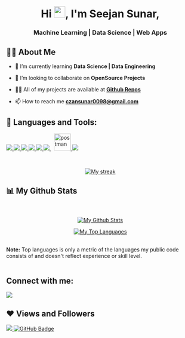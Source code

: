 <h1 align="center">Hi <img src="https://raw.githubusercontent.com/MartinHeinz/MartinHeinz/master/wave.gif" width="30px">, I'm Seejan Sunar,</h1>
<h3 align="center">Machine Learning | Data Science | Web Apps</h3>


## 🙋‍♂️ About Me

- 🌱 I’m currently learning **Data Science | Data Engineering**

- 👯 I’m looking to collaborate on **OpenSource Projects**

- 👨‍💻 All of my projects are available at **[Github Repos](https://github.com/seejansunar)**

- 📫 How to reach me **czansunar0098@gmail.com**

## 🚀 Languages and Tools:

<p align="left"> 
    <a href="https://developer.mozilla.org/en-US/docs/Web/JavaScript" target="_blank"> <img src="https://img.icons8.com/color/48/000000/javascript.png"/> </a> 
    <a href="https://www.w3.org/html/" target="_blank"> <img src="https://img.icons8.com/color/48/000000/html-5.png"/> </a> 
    <a href="https://www.w3schools.com/css/" target="_blank"> <img src="https://img.icons8.com/color/48/000000/css3.png"/> </a> 
    <a href="https://getbootstrap.com" target="_blank"> <img src="https://img.icons8.com/color/48/000000/bootstrap.png"/> </a> 
    <a href="https://www.python.org" target="_blank"> <img src="https://img.icons8.com/color/48/000000/python.png"/> </a> 
    <a style="padding-right:8px;" href="https://www.mysql.com/" target="_blank"> <img src="https://img.icons8.com/fluent/50/000000/mysql-logo.png"/> </a> 
    <a href="https://postman.com" target="_blank"> <img src="https://www.vectorlogo.zone/logos/getpostman/getpostman-icon.svg" alt="postman" width="45" height="45"/> </a>   
    <a href="https://git-scm.com/" target="_blank"> <img src="https://img.icons8.com/color/48/000000/git.png"/> </a> 
</p>

<!-- [![React Badge](https://img.shields.io/badge/-React-61DBFB?style=for-the-badge&labelColor=black&logo=react&logoColor=61DBFB)](#)  [![Javascript Badge](https://img.shields.io/badge/-Javascript-F0DB4F?style=for-the-badge&labelColor=black&logo=javascript&logoColor=F0DB4F)](#) [![Typescript Badge](https://img.shields.io/badge/-Typescript-007acc?style=for-the-badge&labelColor=black&logo=typescript&logoColor=007acc)](#) [![Nodejs Badge](https://img.shields.io/badge/-Nodejs-3C873A?style=for-the-badge&labelColor=black&logo=node.js&logoColor=3C873A)](#) [![GraphQL Badge](https://img.shields.io/badge/-GraphQl-e535ab?style=for-the-badge&labelColor=black&logo=node.js&logoColor=e535ab)](#) -->
<br/>

<p align="center">
    <a href="https://github.com/7157Seejan/github-readme-streak-stats">
        <img title="🔥 Get streak stats for your profile at git.io/streak-stats" alt="My streak" src="https://github-readme-streak-stats.herokuapp.com/?user=seejansunar&theme=black-ice&hide_border=true&stroke=0000&background=060A0CD0"/>
    </a>
</p>


## 📊 My Github Stats

  <br/>
  <p align="center">
    <a href="https://github.com/seejansunar/github-readme-stats"><img alt="My Github Stats" src="https://github-readme-stats.vercel.app/api?username=seejansunar&show_icons=true&count_private=true&theme=react&hide_border=true&bg_color=0D1117" /></a></p>
    <p align="center">
  <a href="https://github.com/seejansunar/github-readme-stats"><img alt="My Top Languages" src="https://github-readme-stats.vercel.app/api/top-langs/?username=seejansunar&langs_count=8&count_private=true&layout=compact&theme=react&hide_border=true&bg_color=0D1117" /></a></p>
  <br/>
  <b>Note:</b> Top languages is only a metric of the languages my public code consists of and doesn't reflect experience or skill level.



<br/>
<br/>

## Connect with me:
<p align="left">

<a href = "https://www.linkedin.com/in/subham-raoniar/"><img src="https://img.icons8.com/fluent/48/000000/linkedin.png"/></a>

</p>

## ❤ Views and Followers
<a href="https://github.com/Meghna-DAS/github-profile-views-counter">
    <img src="https://komarev.com/ghpvc/?username=seejansunar">
</a>
<a href="https://github.com/seejansunar?tab=followers"><img src="https://img.shields.io/github/followers/seejansunar?label=Followers&style=social" alt="GitHub Badge"></a>
